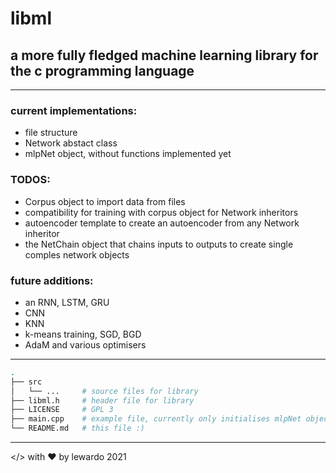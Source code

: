# libml
## a more fully fledged machine learning library for the c programming language
---
### current implementations:
+ file structure
+ Network abstact class
+ mlpNet object, without functions implemented yet
### TODOS:
+ Corpus object to import data from files
+ compatibility for training with corpus object for Network inheritors
+ autoencoder template to create an autoencoder from any Network inheritor
+ the NetChain object that chains inputs to outputs to create single comples network objects
### future additions:
+ an RNN, LSTM, GRU 
+ CNN 
+ KNN 
+ k-means training, SGD, BGD 
+ AdaM and various optimisers

---
```bash
.
├── src
│   └── ...     # source files for library
├── libml.h     # header file for library
├── LICENSE     # GPL 3
├── main.cpp    # example file, currently only initialises mlpNet object
└── README.md   # this file :)
```
---
</> with ❤️ by lewardo 2021
